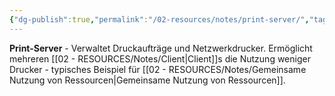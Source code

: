 ```yaml
---
{"dg-publish":true,"permalink":"/02-resources/notes/print-server/","tags":["informatik/netzwerk/server","drucker/verwaltung","informatik/hardware"],"noteIcon":"","updated":"2025-10-29T12:59:09.335+01:00"}
---
```



**Print-Server** - Verwaltet Druckaufträge und Netzwerkdrucker.
Ermöglicht mehreren [[02 - RESOURCES/Notes/Client\|Client]]s die Nutzung weniger Drucker - typisches Beispiel für [[02 - RESOURCES/Notes/Gemeinsame Nutzung von Ressourcen\|Gemeinsame Nutzung von Ressourcen]].